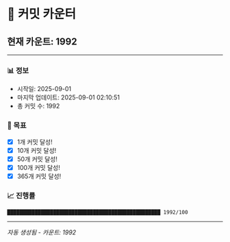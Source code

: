 # 🔢 커밋 카운터

## 현재 카운트: 1992

---

### 📊 정보
- 시작일: 2025-09-01
- 마지막 업데이트: 2025-09-01 02:10:51
- 총 커밋 수: 1992

### 🎯 목표
- [x] 1개 커밋 달성!
- [x] 10개 커밋 달성!
- [x] 50개 커밋 달성!
- [x] 100개 커밋 달성!
- [x] 365개 커밋 달성!

### 📈 진행률
```
██████████████████████████████████████████████████ 1992/100
```

---
*자동 생성됨 - 카운트: 1992*
